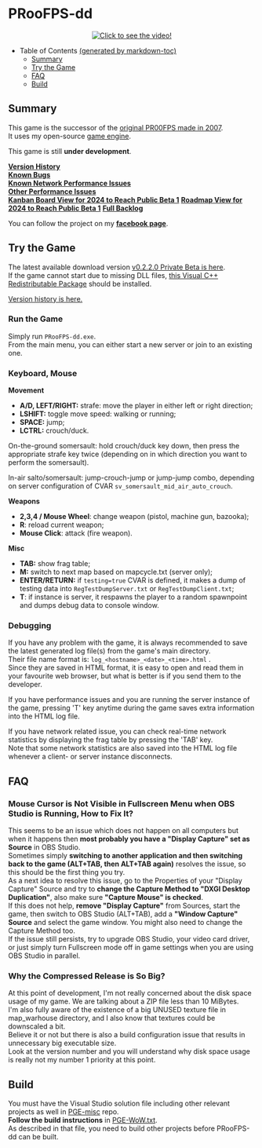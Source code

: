 # PRooFPS-dd

<p align="center">
  <a href="http://www.youtube.com/watch?feature=player_embedded&v=XPMMzPYjR98" target="_blank"><img src="PR00FPS-dd-logo.png" alt="Click to see the video!"/></a>
</p>

- Table of Contents [(generated by markdown-toc)](http://ecotrust-canada.github.io/markdown-toc/)
  * [Summary](#summary)
  * [Try the Game](#try-the-game)
  * [FAQ](#faq)
  * [Build](#build)

## Summary

This game is the successor of the [original PR00FPS made in 2007](https://github.com/proof88/PR00FPS).  
It uses my open-source [game engine](https://github.com/proof88/PGE).

This game is still **under development**.

**[Version History](HISTORY.md)**  
**[Known Bugs](https://github.com/proof88/PRooFPS-dd/labels/bug)**  
**[Known Network Performance Issues](https://github.com/proof88/PRooFPS-dd/issues?q=is%3Aopen+is%3Aissue+milestone%3A%22Networking+%28Public+Beta%29%22+label%3Aoptimization+sort%3Aupdated-desc)**  
**[Other Performance Issues](https://github.com/proof88/PRooFPS-dd/issues?q=is%3Aopen+is%3Aissue+-milestone%3A%22Networking+%28Public+Beta%29%22+label%3Aoptimization+sort%3Aupdated-desc+)**  
**[Kanban Board View for 2024 to Reach Public Beta 1](https://github.com/users/proof88/projects/9/views/1)**
**[Roadmap View for 2024 to Reach Public Beta 1](https://github.com/users/proof88/projects/9/views/4)**
**[Full Backlog](https://github.com/proof88/PRooFPS-dd/milestones?direction=asc&sort=title&state=open)**

You can follow the project on my **[facebook page](https://www.facebook.com/whiskhyll)**.

## Try the Game

The latest available download version [v0.2.2.0 Private Beta is here](https://drive.google.com/file/d/1vDM_siI_4xKFpkhx_2AsiFiCdx5YY5fO/view?usp=drive_link).  
If the game cannot start due to missing DLL files, [this Visual C++ Redistributable Package](https://drive.google.com/file/d/1B61VzifHvK-wTNGUai4HaEeik2cXLRHH/view?usp=share_link) should be installed.

[Version history is here.](HISTORY.md)

### Run the Game

Simply run `PRooFPS-dd.exe`.  
From the main menu, you can either start a new server or join to an existing one.

### Keyboard, Mouse

**Movement**

 - **A/D, LEFT/RIGHT:** strafe: move the player in either left or right direction;
 - **LSHIFT:** toggle move speed: walking or running;
 - **SPACE:** jump;
 - **LCTRL:** crouch/duck.

On-the-ground somersault: hold crouch/duck key down, then press the appropriate strafe key twice (depending on in which direction you want to perform the somersault).

In-air salto/somersault: jump-crouch-jump or jump-jump combo, depending on server configuration of CVAR `sv_somersault_mid_air_auto_crouch`.

**Weapons**

 - **2,3,4 / Mouse Wheel**: change weapon (pistol, machine gun, bazooka);
 - **R**: reload current weapon;
 - **Mouse Click**: attack (fire weapon).

**Misc**

 - **TAB:** show frag table;
 - **M:** switch to next map based on mapcycle.txt (server only);
 - **ENTER/RETURN:** if `testing=true` CVAR is defined, it makes a dump of testing data into `RegTestDumpServer.txt` or `RegTestDumpClient.txt`;
 - **T**: if instance is server, it respawns the player to a random spawnpoint and dumps debug data to console window.

### Debugging

If you have any problem with the game, it is always recommended to save the latest generated log file(s) from the game's main directory.  
Their file name format is: `log_<hostname>_<date>_<time>.html` .  
Since they are saved in HTML format, it is easy to open and read them in your favourite web browser, but what is better is if you send them to the developer.

If you have performance issues and you are running the server instance of the game, pressing 'T' key anytime during the game saves extra information into the HTML log file.  

If you have network related issue, you can check real-time network statistics by displaying the frag table by pressing the 'TAB' key.  
Note that some network statistics are also saved into the HTML log file whenever a client- or server instance disconnects.

## FAQ

### Mouse Cursor is Not Visible in Fullscreen Menu when OBS Studio is Running, How to Fix It?

This seems to be an issue which does not happen on all computers but when it happens then **most probably you have a "Display Capture" set as Source** in OBS Studio.  
Sometimes simply **switching to another application and then switching back to the game (ALT+TAB, then ALT+TAB again)** resolves the issue, so this should be the first thing you try.  
As a next idea to resolve this issue, go to the Properties of your "Display Capture" Source and try to **change the Capture Method to "DXGI Desktop Duplication"**, also make sure **"Capture Mouse" is checked**.  
If this does not help, **remove "Display Capture"** from Sources, start the game, then switch to OBS Studio (ALT+TAB), add a **"Window Capture" Source** and select the game window. You might also need to change the Capture Method too.  
If the issue still persists, try to upgrade OBS Studio, your video card driver, or just simply turn Fullscreen mode off in game settings when you are using OBS Studio in parallel.

### Why the Compressed Release is So Big?

At this point of development, I'm not really concerned about the disk space usage of my game. We are talking about a ZIP file less than 10 MiBytes.  
I'm also fully aware of the existence of a big UNUSED texture file in map_warhouse directory, and I also know that textures could be downscaled a bit.  
Believe it or not but there is also a build configuration issue that results in unnecessary big executable size.  
Look at the version number and you will understand why disk space usage is really not my number 1 priority at this point.

## Build

You must have the Visual Studio solution file including other relevant projects as well in [PGE-misc](https://github.com/proof88/PGE-misc) repo.  
**Follow the build instructions** in [PGE-WoW.txt](https://github.com/proof88/PGE-misc/blob/master/src/PGE-WoW.txt).  
As described in that file, you need to build other projects before PRooFPS-dd can be built.

